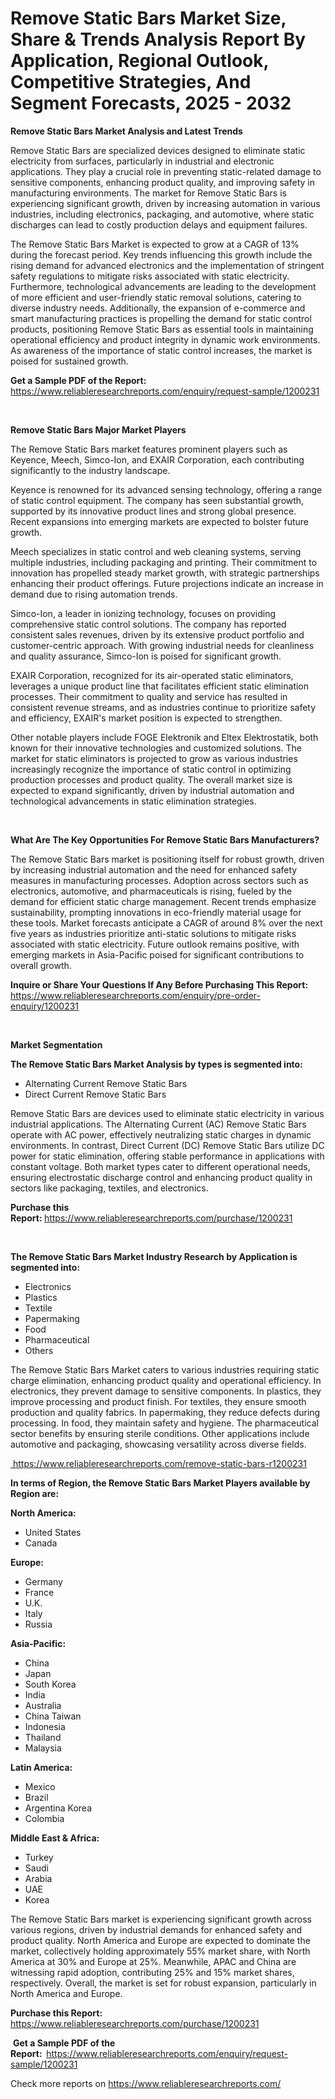 <p><h1>Remove Static Bars Market Size, Share & Trends Analysis Report By Application, Regional Outlook, Competitive Strategies, And Segment Forecasts, 2025 - 2032</h1></p><p><strong>Remove Static Bars Market Analysis and Latest Trends</strong></p>
<p><p>Remove Static Bars are specialized devices designed to eliminate static electricity from surfaces, particularly in industrial and electronic applications. They play a crucial role in preventing static-related damage to sensitive components, enhancing product quality, and improving safety in manufacturing environments. The market for Remove Static Bars is experiencing significant growth, driven by increasing automation in various industries, including electronics, packaging, and automotive, where static discharges can lead to costly production delays and equipment failures.</p><p>The Remove Static Bars Market is expected to grow at a CAGR of 13% during the forecast period. Key trends influencing this growth include the rising demand for advanced electronics and the implementation of stringent safety regulations to mitigate risks associated with static electricity. Furthermore, technological advancements are leading to the development of more efficient and user-friendly static removal solutions, catering to diverse industry needs. Additionally, the expansion of e-commerce and smart manufacturing practices is propelling the demand for static control products, positioning Remove Static Bars as essential tools in maintaining operational efficiency and product integrity in dynamic work environments. As awareness of the importance of static control increases, the market is poised for sustained growth.</p></p>
<p><strong>Get a Sample PDF of the Report:&nbsp;</strong> <a href="https://www.reliableresearchreports.com/enquiry/request-sample/1200231?utm_campaign=2886&utm_medium=2&utm_source=Github&utm_content=ia&utm_term=24022025&utm_id=remove-static-bars">https://www.reliableresearchreports.com/enquiry/request-sample/1200231</a></p>
<p>&nbsp;</p>
<p><strong>Remove Static Bars Major Market Players</strong></p>
<p><p>The Remove Static Bars market features prominent players such as Keyence, Meech, Simco-Ion, and EXAIR Corporation, each contributing significantly to the industry landscape. </p><p>Keyence is renowned for its advanced sensing technology, offering a range of static control equipment. The company has seen substantial growth, supported by its innovative product lines and strong global presence. Recent expansions into emerging markets are expected to bolster future growth.</p><p>Meech specializes in static control and web cleaning systems, serving multiple industries, including packaging and printing. Their commitment to innovation has propelled steady market growth, with strategic partnerships enhancing their product offerings. Future projections indicate an increase in demand due to rising automation trends.</p><p>Simco-Ion, a leader in ionizing technology, focuses on providing comprehensive static control solutions. The company has reported consistent sales revenues, driven by its extensive product portfolio and customer-centric approach. With growing industrial needs for cleanliness and quality assurance, Simco-Ion is poised for significant growth.</p><p>EXAIR Corporation, recognized for its air-operated static eliminators, leverages a unique product line that facilitates efficient static elimination processes. Their commitment to quality and service has resulted in consistent revenue streams, and as industries continue to prioritize safety and efficiency, EXAIR's market position is expected to strengthen.</p><p>Other notable players include FOGE Elektronik and Eltex Elektrostatik, both known for their innovative technologies and customized solutions. The market for static eliminators is projected to grow as various industries increasingly recognize the importance of static control in optimizing production processes and product quality. The overall market size is expected to expand significantly, driven by industrial automation and technological advancements in static elimination strategies.</p></p>
<p>&nbsp;</p>
<p><strong>What Are The Key Opportunities For Remove Static Bars Manufacturers?</strong></p>
<p><p>The Remove Static Bars market is positioning itself for robust growth, driven by increasing industrial automation and the need for enhanced safety measures in manufacturing processes. Adoption across sectors such as electronics, automotive, and pharmaceuticals is rising, fueled by the demand for efficient static charge management. Recent trends emphasize sustainability, prompting innovations in eco-friendly material usage for these tools. Market forecasts anticipate a CAGR of around 8% over the next five years as industries prioritize anti-static solutions to mitigate risks associated with static electricity. Future outlook remains positive, with emerging markets in Asia-Pacific poised for significant contributions to overall growth.</p></p>
<p><strong>Inquire or Share Your Questions If Any Before Purchasing This Report:</strong> <a href="https://www.reliableresearchreports.com/enquiry/pre-order-enquiry/1200231?utm_campaign=2886&utm_medium=2&utm_source=Github&utm_content=ia&utm_term=24022025&utm_id=remove-static-bars">https://www.reliableresearchreports.com/enquiry/pre-order-enquiry/1200231</a></p>
<p>&nbsp;</p>
<p><strong>Market Segmentation</strong></p>
<p><strong>The Remove Static Bars Market Analysis by types is segmented into:</strong></p>
<p><ul><li>Alternating Current Remove Static Bars</li><li>Direct Current Remove Static Bars</li></ul></p>
<p><p>Remove Static Bars are devices used to eliminate static electricity in various industrial applications. The Alternating Current (AC) Remove Static Bars operate with AC power, effectively neutralizing static charges in dynamic environments. In contrast, Direct Current (DC) Remove Static Bars utilize DC power for static elimination, offering stable performance in applications with constant voltage. Both market types cater to different operational needs, ensuring electrostatic discharge control and enhancing product quality in sectors like packaging, textiles, and electronics.</p></p>
<p><strong>Purchase this Report:&nbsp;</strong><a href="https://www.reliableresearchreports.com/purchase/1200231?utm_campaign=2886&utm_medium=2&utm_source=Github&utm_content=ia&utm_term=24022025&utm_id=remove-static-bars">https://www.reliableresearchreports.com/purchase/1200231</a></p>
<p>&nbsp;</p>
<p><strong>The Remove Static Bars Market Industry Research by Application is segmented into:</strong></p>
<p><ul><li>Electronics</li><li>Plastics</li><li>Textile</li><li>Papermaking</li><li>Food</li><li>Pharmaceutical</li><li>Others</li></ul></p>
<p><p>The Remove Static Bars Market caters to various industries requiring static charge elimination, enhancing product quality and operational efficiency. In electronics, they prevent damage to sensitive components. In plastics, they improve processing and product finish. For textiles, they ensure smooth production and quality fabrics. In papermaking, they reduce defects during processing. In food, they maintain safety and hygiene. The pharmaceutical sector benefits by ensuring sterile conditions. Other applications include automotive and packaging, showcasing versatility across diverse fields.</p></p>
<p><a href="https://www.reliableresearchreports.com/remove-static-bars-r1200231?utm_campaign=2886&utm_medium=2&utm_source=Github&utm_content=ia&utm_term=24022025&utm_id=remove-static-bars">&nbsp;https://www.reliableresearchreports.com/remove-static-bars-r1200231</a></p>
<p><strong>In terms of Region, the Remove Static Bars Market Players available by Region are:</strong></p>
<p>
    <p> <strong> North America: </strong>
        <ul>
            <li>United States</li>
            <li>Canada</li>
        </ul>
        </p> 
    <p> <strong> Europe: </strong>
        <ul>
            <li>Germany</li>
            <li>France</li>
            <li>U.K.</li>
            <li>Italy</li>
            <li>Russia</li>
        </ul>
        </p> 
    <p> <strong> Asia-Pacific: </strong>
        <ul>
            <li>China</li>
            <li>Japan</li>
            <li>South Korea</li>
            <li>India</li>
            <li>Australia</li>
            <li>China Taiwan</li>
            <li>Indonesia</li>
            <li>Thailand</li>
            <li>Malaysia</li>
        </ul>
        </p> 
    <p> <strong> Latin America: </strong>
        <ul>
            <li>Mexico</li>
            <li>Brazil</li>
            <li>Argentina Korea</li>
            <li>Colombia</li>
        </ul>
        </p> 
    <p> <strong> Middle East & Africa: </strong>
        <ul>
            <li>Turkey</li>
            <li>Saudi</li>
            <li>Arabia</li>
            <li>UAE</li>
            <li>Korea</li>
        </ul>
    </p>
    </p>
<p><p>The Remove Static Bars market is experiencing significant growth across various regions, driven by industrial demands for enhanced safety and product quality. North America and Europe are expected to dominate the market, collectively holding approximately 55% market share, with North America at 30% and Europe at 25%. Meanwhile, APAC and China are witnessing rapid adoption, contributing 25% and 15% market shares, respectively. Overall, the market is set for robust expansion, particularly in North America and Europe.</p></p>
<p><strong>Purchase this Report: </strong><a href="https://www.reliableresearchreports.com/purchase/1200231?utm_campaign=2886&utm_medium=2&utm_source=Github&utm_content=ia&utm_term=24022025&utm_id=remove-static-bars">https://www.reliableresearchreports.com/purchase/1200231</a></p>
<p>&nbsp;<strong>Get a Sample PDF of the Report:&nbsp;&nbsp;</strong><a href="https://www.reliableresearchreports.com/enquiry/request-sample/1200231?utm_campaign=2886&utm_medium=2&utm_source=Github&utm_content=ia&utm_term=24022025&utm_id=remove-static-bars">https://www.reliableresearchreports.com/enquiry/request-sample/1200231</a></p>
<p><strong></strong></p>
<p>Check more reports on <a href="https://www.reliableresearchreports.com/?utm_campaign=2886&utm_medium=2&utm_source=Github&utm_content=ia&utm_term=24022025&utm_id=remove-static-bars">https://www.reliableresearchreports.com/</a></p>